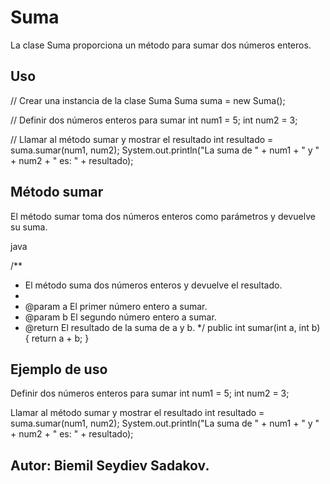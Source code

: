 # Suma

La clase Suma proporciona un método para sumar dos números enteros.

## Uso

// Crear una instancia de la clase Suma
Suma suma = new Suma();

// Definir dos números enteros para sumar
int num1 = 5;
int num2 = 3;

// Llamar al método sumar y mostrar el resultado
int resultado = suma.sumar(num1, num2);
System.out.println("La suma de " + num1 + " y " + num2 + " es: " + resultado);




## Método sumar

El método sumar toma dos números enteros como parámetros y devuelve su suma.

java

/**
 * El método suma dos números enteros y devuelve el resultado.
 *
 * @param a El primer número entero a sumar.
 * @param b El segundo número entero a sumar.
 * @return El resultado de la suma de a y b.
 */
public int sumar(int a, int b) {
    return a + b;
}


## Ejemplo de uso

        
Definir dos números enteros para sumar
        int num1 = 5;
        int num2 = 3;
        
  Llamar al método sumar y mostrar el resultado
        int resultado = suma.sumar(num1, num2);
        System.out.println("La suma de " + num1 + " y " + num2 + " es: " + resultado);



## Autor: Biemil Seydiev Sadakov.
